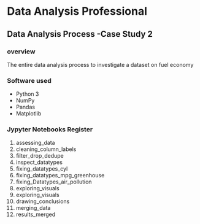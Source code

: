 # Data Analysis Professional
## Data Analysis Process -Case Study 2

### overview
The entire data analysis process to investigate a dataset on fuel economy

### Software used
- Python 3
- NumPy
- Pandas
- Matplotlib

### Jypyter Notebooks Register
1. assessing_data
2. cleaning_column_labels
3. filter_drop_dedupe
4. inspect_datatypes
5. fixing_datatypes_cyl
6. fixing_datatypes_mpg_greenhouse
7. fixing_Datatypes_air_pollution
8. exploring_visuals
9. exploring_visuals
10. drawing_conclusions
11. merging_data
12. results_merged
